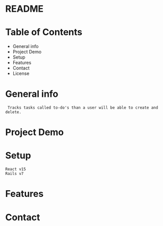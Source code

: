# README

# Table of Contents 
*   General info 
*   Project Demo 
*   Setup
*   Features 
*   Contact 
*   License


#   General info

     Tracks tasks called to-do's than a user will be able to create and delete. 
     
#   Project Demo 

#   Setup

    React v15 
    Rails v7

#   Features 

#   Contact 

